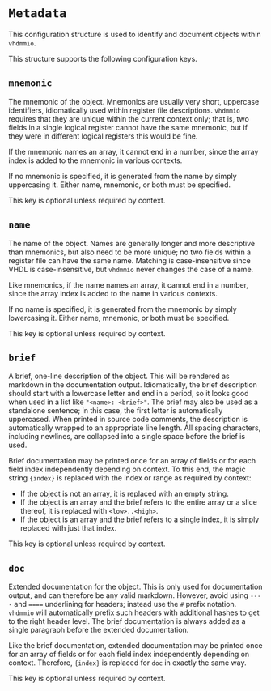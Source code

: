 # `Metadata`

This configuration structure is used to identify and document objects
within `vhdmmio`.

This structure supports the following configuration keys.

## `mnemonic`

The mnemonic of the object. Mnemonics are usually very short,
uppercase identifiers, idiomatically used within register file
descriptions. `vhdmmio` requires that they are unique within the
current context only; that is, two fields in a single logical
register cannot have the same mnemonic, but if they were in different
logical registers this would be fine.

If the mnemonic names an array, it cannot end in a number, since the
array index is added to the mnemonic in various contexts.

If no mnemonic is specified, it is generated from the name by simply
uppercasing it. Either name, mnemonic, or both must be specified.

This key is optional unless required by context.

## `name`

The name of the object. Names are generally longer and more
descriptive than mnemonics, but also need to be more unique; no two
fields within a register file can have the same name. Matching is
case-insensitive since VHDL is case-insensitive, but `vhdmmio` never
changes the case of a name.

Like mnemonics, if the name names an array, it cannot end in a number,
since the array index is added to the name in various contexts.

If no name is specified, it is generated from the mnemonic by simply
lowercasing it. Either name, mnemonic, or both must be specified.

This key is optional unless required by context.

## `brief`

A brief, one-line description of the object. This will be rendered
as markdown in the documentation output. Idiomatically, the brief
description should start with a lowercase letter and end in a period,
so it looks good when used in a list like `"<name>: <brief>"`. The
brief may also be used as a standalone sentence; in this case, the
first letter is automatically uppercased. When printed in source code
comments, the description is automatically wrapped to an appropriate
line length. All spacing characters, including newlines, are collapsed
into a single space before the brief is used.

Brief documentation may be printed once for an array of fields or for
each field index independently depending on context. To this end,
the magic string `{index}` is replaced with the index or range as
required by context:

 - If the object is not an array, it is replaced with an empty string.
 - If the object is an array and the brief refers to the entire array
   or a slice thereof, it is replaced with `<low>..<high>`.
 - If the object is an array and the brief refers to a single index,
   it is simply replaced with just that index.

This key is optional unless required by context.

## `doc`

Extended documentation for the object. This is only used for
documentation output, and can therefore be any valid markdown. However,
avoid using `----` and `====` underlining for headers; instead use the
`#` prefix notation. `vhdmmio` will automatically prefix such headers
with additional hashes to get to the right header level. The brief
documentation is always added as a single paragraph before the extended
documentation.

Like the brief documentation, extended documentation may be printed
once for an array of fields or for each field index independently
depending on context. Therefore, `{index}` is replaced for `doc` in
exactly the same way.

This key is optional unless required by context.